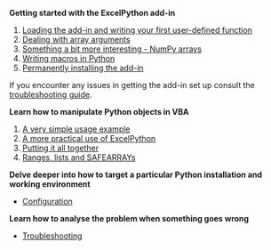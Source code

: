 **Getting started with the ExcelPython add-in**

1. [Loading the add-in and writing your first user-defined function](tutorials/Addin01.md)
1. [Dealing with array arguments](tutorials/Addin02.md)
1. [Something a bit more interesting - NumPy arrays](tutorials/Addin03.md)
1. [Writing macros in Python](tutorials/Addin04.md)
1. [Permanently installing the add-in](tutorials/Addin05.md)

If you encounter any issues in getting the add-in set up consult the [troubleshooting guide](tutorials/AddinTrouble.md).

**Learn how to manipulate Python objects in VBA**

1. [A very simple usage example](tutorials/Usage01.md)
2. [A more practical use of ExcelPython](tutorials/Usage02.md)
3. [Putting it all together](tutorials/Usage03.md)
4. [Ranges, lists and SAFEARRAYs](tutorials/Usage04.md)

**Delve deeper into how to target a particular Python installation and working environment**

* [Configuration](tutorials/Configuration01.md)

**Learn how to analyse the problem when something goes wrong**

* [Troubleshooting](tutorials/Troubleshooting01.md)
